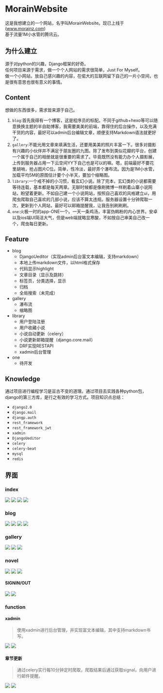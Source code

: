 # MorainWebsite
这是我想建立的一个网站，名字叫MorainWebsite。现已上线于(www.morainz.com)  
基于流量1M小水管的腾讯云。
## 为什么建立
源于对python的兴趣，Django框架的好奇。  
任何项目来源于需求，做一个个人网站的需求很简单，Just For Myself。  
做一个小网站，放自己感兴趣的内容，在偌大的互联网留下自己的一片小空间，也是很有意思也很有意义的事情。
## Content
想做的东西很多，需求皆来源于自己。

1. `blog`:首先我得有一个博客，这是程序员的标配。不同于github+hexo等可以随意换换主题的半自助博客，我需要美美的前端，靠得住的后台操作，以及充满干货的内容，最好可以admin后台编辑文章，顺便支持Markdown语法就更好了。
2. `gallery`:不能光用文章来填满生活，还要用美美的照片丰富一下。很多对摄影有兴趣的小伙伴并不满足于朋友圈的九图。除了发布到类似花瓣的平台，创建一个属于自己的相册就是很重要的需求了。毕竟既然没有能力办个人摄影展，上传到服务器占用一下云空间YY下自己也是可以的嘛。嗯，前端最好不要花里胡哨，抢占图片C位。简单，性冷淡，最好弄个瀑布流。因为是1M小水管，加载平均5M的原图估计要个小半天，要加个缩略图。
3. `library`:一个戒不掉的小习惯，看玄幻小说。除了完本，玄幻类的小说都需要等待连载，基本都是每天两章。无聊时候都是像刷微博一样刷着山寨小说网站，盼望着更新。不如自己建一个小说网站，按照自己喜欢的风格建立ui，用爬虫爬取自己喜欢的几部小说，应该不算太违规。服务器设置十分钟爬取一次，更新到个人网站，最好可以邮箱提醒我，让我告别刷刷刷。
4. `one`:火极一时的app-ONE一个。一天一条鸡汤，丰富伪韩粉的内心世界。安卓以及ios端UI简洁大气，但是web端就略显寒酸，不如按自己审美自己改一个，爬虫每日更新。

## Feature
* blog
	* DjangoUeditor（实现admin后台富文本编辑，支持markdown）
	* 本地上传markdown文件，以html格式保存
	* 代码显示highlight	
	* 文章目录（显示及跳转）
	* 标签页，分类选择，显示
	* 归档
	* 全局搜索（未完成）
* gallery
	* 瀑布流
	* 缩略图
* library
	* 用户登陆注册
	* 用户收藏小说
	* 小说自动更新（celery）
	* 小说更新邮箱提醒（django.core.mail）
	* DRF实现RESTAPI
	* xadmin后台管理
* one
	* 待开发

## Knowledge
通过项目进行编程学习是亘古不变的道理。通过项目去实践各种python包，django的第三方库，是行之有效的学习方式。项目知识点总结：


* `django2.0`
* `django.mail`
* `djangp.auth`
* `rest_framework`
* `rest_framework_jwt`
* `xadmin`
* `DjangoUeditor`
* `celery`
* `celery-beat`
* `mysql`
* `redis`

## 界面
### index
![](http://morain.oss-cn-hangzhou.aliyuncs.com/MorainWebsite/index.jpg)
![](http://morain.oss-cn-hangzhou.aliyuncs.com/MorainWebsite/index_blog.jpg)
![](http://morain.oss-cn-hangzhou.aliyuncs.com/MorainWebsite/index_gallery.jpg)
![](http://morain.oss-cn-hangzhou.aliyuncs.com/MorainWebsite/index_library.jpg)
### blog
![](http://morain.oss-cn-hangzhou.aliyuncs.com/MorainWebsite/blog1.jpg)
![](http://morain.oss-cn-hangzhou.aliyuncs.com/MorainWebsite/blog2.jpg)
![](http://morain.oss-cn-hangzhou.aliyuncs.com/MorainWebsite/blog3.jpg)
![](http://morain.oss-cn-hangzhou.aliyuncs.com/MorainWebsite/blog4.jpg)
### gallery
![](http://morain.oss-cn-hangzhou.aliyuncs.com/MorainWebsite/gallery1.jpg)
![](http://morain.oss-cn-hangzhou.aliyuncs.com/MorainWebsite/gallery2.jpg)
![](http://morain.oss-cn-hangzhou.aliyuncs.com/MorainWebsite/gallery3.jpg)
### novel
![](http://morain.oss-cn-hangzhou.aliyuncs.com/MorainWebsite/novel1.jpg)
![](http://morain.oss-cn-hangzhou.aliyuncs.com/MorainWebsite/novel2.jpg)
![](http://morain.oss-cn-hangzhou.aliyuncs.com/MorainWebsite/novel3.jpg)
#### SIGNIN/OUT
![](http://morain.oss-cn-hangzhou.aliyuncs.com/MorainWebsite/novel4.jpg)
![](http://morain.oss-cn-hangzhou.aliyuncs.com/MorainWebsite/novel5.jpg)
### function
#### xadmin
> 使用xadmin进行后台管理，并实现富文本编辑，其中支持markdown书写。

![](http://morain.oss-cn-hangzhou.aliyuncs.com/MorainWebsite/xadmin%E5%90%8E%E5%8F%B0.jpg)
![](http://morain.oss-cn-hangzhou.aliyuncs.com/MorainWebsite/%E5%AF%8C%E6%96%87%E6%9C%AC%E7%BC%96%E8%BE%91.jpg)
#### 章节更新
>通过celery实行每10分钟定时爬取，爬取结果后通过获取signal，向用户进行邮件提醒。

![](http://morain.oss-cn-hangzhou.aliyuncs.com/MorainWebsite/%E7%AB%A0%E8%8A%82%E6%9B%B4%E6%96%B0.jpg)
![](http://morain.oss-cn-hangzhou.aliyuncs.com/MorainWebsite/%E7%9F%AD%E4%BF%A1%E6%8F%90%E9%86%92.jpg)



